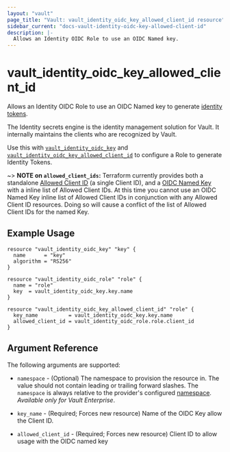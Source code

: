 ```yaml
---
layout: "vault"
page_title: "Vault: vault_identity_oidc_key_allowed_client_id resource"
sidebar_current: "docs-vault-identity-oidc-key-allowed-client-id"
description: |-
  Allows an Identity OIDC Role to use an OIDC Named key.
---
```


# vault\_identity\_oidc\_key\_allowed\_client\_id

Allows an Identity OIDC Role to use an OIDC Named key to generate
[identity tokens](https://www.vaultproject.io/docs/secrets/identity/index.html#identity-tokens).

The Identity secrets engine is the identity management solution for Vault. It internally
maintains the clients who are recognized by Vault.

Use this with [`vault_identity_oidc_key`](identity_oidc_key.html)
and [`vault_identity_oidc_key_allowed_client_id`](identity_oidc_key_allowed_client_id.html)
to configure a Role to generate Identity Tokens.

~> **NOTE on `allowed_client_ids`:** Terraform currently
provides both a standalone [Allowed Client ID](identity_oidc_key_allowed_client_id.html) (a single
Client ID), and a [OIDC Named Key](identity_oidc_key.html) with a inline list of Allowed Client IDs.
At this time you cannot use an OIDC Named Key inline list of Allowed Client IDs
in conjunction with any Allowed Client ID resources. Doing so will cause
a conflict of the list of Allowed Client IDs for the named Key.

## Example Usage

```hcl
resource "vault_identity_oidc_key" "key" {
  name      = "key"
  algorithm = "RS256"
}

resource "vault_identity_oidc_role" "role" {
  name = "role"
  key  = vault_identity_oidc_key.key.name
}

resource "vault_identity_oidc_key_allowed_client_id" "role" {
  key_name          = vault_identity_oidc_key.key.name
  allowed_client_id = vault_identity_oidc_role.role.client_id
}
```

## Argument Reference

The following arguments are supported:

* `namespace` - (Optional) The namespace to provision the resource in.
  The value should not contain leading or trailing forward slashes.
  The `namespace` is always relative to the provider's configured [namespace](/docs/providers/vault#namespace).
   *Available only for Vault Enterprise*.

* `key_name` - (Required; Forces new resource) Name of the OIDC Key allow the Client ID.

* `allowed_client_id` - (Required; Forces new resource) Client ID to allow usage with the OIDC named key
